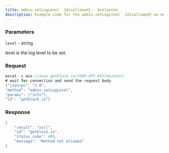 ```yaml
---
title: admin.setLogLevel  {disallowed} - Avalanche
description: Example code for the admin.setLogLevel  {disallowed} ws method. Сomplete guide on how to use admin.setLogLevel  {disallowed} ws in GetBlock.io Web3 documentation.
---
```


### Parameters


`level` - string

level is the log level to be set.

### Request

``` java
wscat -c wss://avax.getblock.io/YOUR-API-KEY/mainnet/ 
# wait for connection and send the request body 
{"jsonrpc": "2.0",
"method": "admin.setLogLevel",
"params": ["info"],
"id": "getblock.io"}
```

###  Response

``` java
{
    "result": "null",
    "id": "getblock.io",
    "status_code": 405,
    "message": "Method not allowed"
}
```

